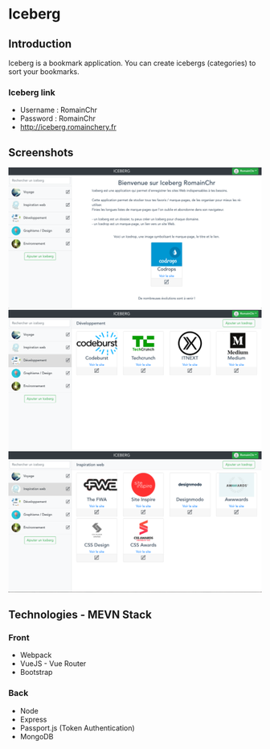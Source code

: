 # Iceberg

## Introduction

Iceberg is a bookmark application. You can create icebergs (categories) to sort your bookmarks.

### Iceberg link

- Username : RomainChr
- Password : RomainChr
- http://iceberg.romainchery.fr

## Screenshots

![Image of Home](img/Home.png)
![Image of Developpement](img/Developpement.png)
![Image of Inspiration Web](img/Inspiration-Web.png)

## Technologies - MEVN Stack

### Front

* Webpack
* VueJS - Vue Router
* Bootstrap

### Back

* Node
* Express
* Passport.js (Token Authentication)
* MongoDB
